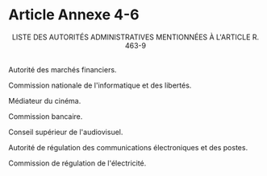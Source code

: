 # Article Annexe 4-6

<p align='center'>LISTE DES AUTORITÉS ADMINISTRATIVES MENTIONNÉES À L'ARTICLE R. 463-9</p><p align='left'><br/>Autorité des marchés financiers.</p><p align='left'>Commission nationale de l'informatique et des libertés.</p><p align='left'>Médiateur du cinéma.</p><p align='left'>Commission bancaire.</p><p align='left'>Conseil supérieur de l'audiovisuel.</p><p align='left'>Autorité de régulation des communications électroniques et des postes.</p><p align='left'>Commission de régulation de l'électricité.</p>
